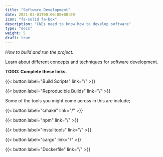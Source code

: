 ```yaml
---
title: "Software Development"
date: 2021-03-01T00:00:00+00:00
icon: "fa-solid fa-box"
description: "CNEs need to know how to develop software"
type: "docs"
weight: 5
draft: true
---
```


_How to build and run the project._

Learn about different concepts and techniques for software development.

**TODO: Complete these links.**

{{< button label="Build Scripts" link="/" >}}
</br>

{{< button label="Reproducible Builds" link="/" >}}
</br>

Some of the tools you might come across in this are include;

{{< button label="cmake" link="/" >}}
</br>

{{< button label="npm" link="/" >}}
</br>

{{< button label="installtools" link="/" >}}
</br>

{{< button label="cargo" link="/" >}}
</br>

{{< button label="Dockerfile" link="/" >}}
</br>
